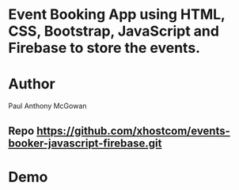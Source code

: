 # Event Booking App using HTML, CSS, Bootstrap, JavaScript and Firebase to store the events.

# Author

Paul Anthony McGowan

## Repo https://github.com/xhostcom/events-booker-javascript-firebase.git

# Demo


